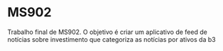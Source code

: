 # MS902
Trabalho final de MS902. O objetivo é criar um aplicativo de feed de notícias sobre investimento que categoriza as notícias por ativos da b3
